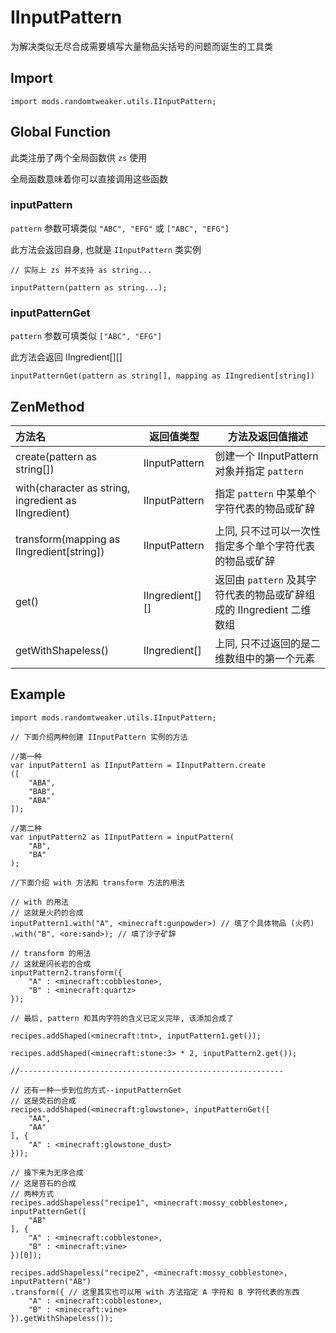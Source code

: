 # IInputPattern

为解决类似无尽合成需要填写大量物品尖括号的问题而诞生的工具类

## Import

```zenscript
import mods.randomtweaker.utils.IInputPattern;
```

## Global Function

此类注册了两个全局函数供 `zs` 使用

全局函数意味着你可以直接调用这些函数

### inputPattern

`pattern` 参数可填类似 `"ABC", "EFG"` 或 `["ABC", "EFG"]`

此方法会返回自身, 也就是 `IInputPattern` 类实例

```zenscript
// 实际上 zs 并不支持 as string...

inputPattern(pattern as string...);
```

### inputPatternGet

`pattern` 参数可填类似 `["ABC", "EFG"]`

此方法会返回 IIngredient[][]

```zenscript
inputPatternGet(pattern as string[], mapping as IIngredient[string])
```

## ZenMethod

| 方法名 | 返回值类型 | 方法及返回值描述 |
| :-------- | -------- | -------- |
| create(pattern as string[]) | IInputPattern | 创建一个 IInputPattern 对象并指定 `pattern` |
| with(character as string, ingredient as IIngredient) | IInputPattern | 指定 `pattern` 中某单个字符代表的物品或矿辞 |
| transform(mapping as IIngredient[string]) | IInputPattern | 上同, 只不过可以一次性指定多个单个字符代表的物品或矿辞 |
| get() | IIngredient[][] | 返回由 `pattern` 及其字符代表的物品或矿辞组成的 IIngredient 二维数组 |
| getWithShapeless() | IIngredient[] | 上同, 只不过返回的是二维数组中的第一个元素 |

## Example

```zenscript
import mods.randomtweaker.utils.IInputPattern;

// 下面介绍两种创建 IInputPattern 实例的方法

//第一种
var inputPattern1 as IInputPattern = IInputPattern.create
([
    "ABA",
    "BAB",
    "ABA"
]);

//第二种
var inputPattern2 as IInputPattern = inputPattern(
    "AB",
    "BA"
);

//下面介绍 with 方法和 transform 方法的用法

// with 的用法
// 这就是火药的合成
inputPattern1.with("A", <minecraft:gunpowder>) // 填了个具体物品 (火药)
.with("B", <ore:sand>); // 填了沙子矿辞

// transform 的用法
// 这就是闪长岩的合成
inputPattern2.transform({
    "A" : <minecraft:cobblestone>,
    "B" : <minecraft:quartz>
});

// 最后, pattern 和其内字符的含义已定义完毕, 该添加合成了

recipes.addShaped(<minecraft:tnt>, inputPattern1.get());

recipes.addShaped(<minecraft:stone:3> * 2, inputPattern2.get());

//-----------------------------------------------------------

// 还有一种一步到位的方式--inputPatternGet
// 这是荧石的合成
recipes.addShaped(<minecraft:glowstone>, inputPatternGet([
    "AA",
    "AA"
], {
    "A" : <minecraft:glowstone_dust>
}));

// 接下来为无序合成
// 这是苔石的合成
// 两种方式
recipes.addShapeless("recipe1", <minecraft:mossy_cobblestone>, inputPatternGet([
    "AB"
], {
    "A" : <minecraft:cobblestone>,
    "B" : <minecraft:vine>
})[0]);

recipes.addShapeless("recipe2", <minecraft:mossy_cobblestone>, inputPattern("AB")
.transform({ // 这里其实也可以用 with 方法指定 A 字符和 B 字符代表的东西
    "A" : <minecraft:cobblestone>,
    "B" : <minecraft:vine>
}).getWithShapeless());
```
